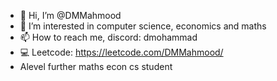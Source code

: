 - 👋 Hi, I’m @DMMahmood
- 👀 I’m interested in computer science, economics and maths
- 📫 How to reach me, discord: dmohammad
- 💻 Leetcode:  https://leetcode.com/DMMahmood/
- Alevel further maths econ cs student
